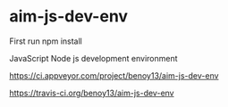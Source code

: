# aim-js-dev-env

First run npm install

JavaScript Node js development environment 

https://ci.appveyor.com/project/benoy13/aim-js-dev-env

https://travis-ci.org/benoy13/aim-js-dev-env
